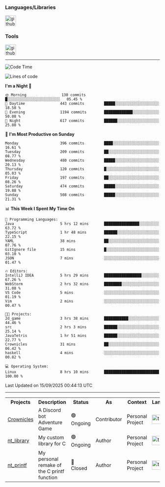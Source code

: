 <div>
    <h3>Languages/Libraries</h3>
    <img alt="github-chart" src="https://skillicons.dev/icons?i=c,py,js,ts,discordjs,html,css,md" height="35px">
</div>
<div>
    <h3>Tools</h3>
    <img alt="github-chart" src="https://skillicons.dev/icons?i=discord,git,github,gitlab,vim,vscode,webstorm,pycharm,ubuntu,pnpm,nodejs,docker" height="35px">
</div>

---
<!--START_SECTION:waka-->
![Code Time](http://img.shields.io/badge/Code%20Time-308%20hrs%2029%20mins-blue)

![Lines of code](https://img.shields.io/badge/From%20Hello%20World%20I%27ve%20Written-120.0%20thousand%20lines%20of%20code-blue)

**I'm a Night 🦉** 

```text
🌞 Morning                130 commits         █░░░░░░░░░░░░░░░░░░░░░░░░   05.45 % 
🌆 Daytime                443 commits         █████░░░░░░░░░░░░░░░░░░░░   18.58 % 
🌃 Evening                1194 commits        █████████████░░░░░░░░░░░░   50.08 % 
🌙 Night                  617 commits         ██████░░░░░░░░░░░░░░░░░░░   25.88 % 
```
📅 **I'm Most Productive on Sunday** 

```text
Monday                   396 commits         ████░░░░░░░░░░░░░░░░░░░░░   16.61 % 
Tuesday                  209 commits         ██░░░░░░░░░░░░░░░░░░░░░░░   08.77 % 
Wednesday                480 commits         █████░░░░░░░░░░░░░░░░░░░░   20.13 % 
Thursday                 120 commits         █░░░░░░░░░░░░░░░░░░░░░░░░   05.03 % 
Friday                   197 commits         ██░░░░░░░░░░░░░░░░░░░░░░░   08.26 % 
Saturday                 474 commits         █████░░░░░░░░░░░░░░░░░░░░   19.88 % 
Sunday                   508 commits         █████░░░░░░░░░░░░░░░░░░░░   21.31 % 
```


📊 **This Week I Spent My Time On** 

```text
💬 Programming Languages: 
Java                     5 hrs 12 mins       ████████████████░░░░░░░░░   63.72 % 
TypeScript               1 hr 48 mins        ██████░░░░░░░░░░░░░░░░░░░   22.15 % 
YAML                     38 mins             ██░░░░░░░░░░░░░░░░░░░░░░░   07.76 % 
GitIgnore file           15 mins             █░░░░░░░░░░░░░░░░░░░░░░░░   03.10 % 
JSON                     7 mins              ░░░░░░░░░░░░░░░░░░░░░░░░░   01.47 % 

🔥 Editors: 
IntelliJ IDEA            5 hrs 29 mins       █████████████████░░░░░░░░   67.26 % 
WebStorm                 2 hrs 32 mins       ████████░░░░░░░░░░░░░░░░░   31.08 % 
VS Code                  5 mins              ░░░░░░░░░░░░░░░░░░░░░░░░░   01.19 % 
Vim                      2 mins              ░░░░░░░░░░░░░░░░░░░░░░░░░   00.47 % 

🐱‍💻 Projects: 
2d_game                  3 hrs 38 mins       ███████████░░░░░░░░░░░░░░   44.46 % 
src                      2 hrs 3 mins        ██████░░░░░░░░░░░░░░░░░░░   25.14 % 
JavaTetris               1 hr 51 mins        ██████░░░░░░░░░░░░░░░░░░░   22.77 % 
Crownicles               31 mins             ██░░░░░░░░░░░░░░░░░░░░░░░   06.42 % 
haskell                  4 mins              ░░░░░░░░░░░░░░░░░░░░░░░░░   00.82 % 

💻 Operating System: 
Linux                    8 hrs 10 mins       █████████████████████████   100.00 % 
```


 Last Updated on 15/09/2025 00:44:13 UTC
<!--END_SECTION:waka-->

---
<table>
    <tr>
        <th>Projects</th>
        <th>Description</th>
        <th>Status</th>
        <th>As</th>
        <th>Context</th>
        <th>Language</th>
    </tr>
    <tr>
        <td>
            <a href="https://github.com/Crownicles/Crownicles">Crownicles</a>
        </td>
        <td>
            A Discord bot Adventure Game
        </td>
        <td>
            🟢 Ongoing
        </td>
        <td>
            Contributor
        </td>
        <td>
            Personal Project
        </td>
        <td>
            <img alt="ts icon" src="https://skillicons.dev/icons?i=ts" height="30px">
        </td>
    </tr>
    <tr>
        <td>
            <a href="https://github.com/Ntalcme/nt_library">nt_library</a>
        </td>
        <td>
            My custom library for C
        </td>
        <td>
            🟢 Ongoing
        </td>
        <td>
            Author
        </td>
        <td>
            Personal Project
        </td>
        <td>
            <img alt="ts icon" src="https://skillicons.dev/icons?i=c" height="30px">
        </td>
    <tr>
        <td>
            <a href="https://github.com/Ntalcme/nt_printf">nt_printf</a>
        </td>
        <td>
             My personal remake of the C printf function 
        </td>
        <td>
            🔴 Closed
        </td>
        <td>
            Author
        </td>
        <td>
            Personal Project
        </td>
        <td>
            <img alt="ts icon" src="https://skillicons.dev/icons?i=c" height="30px">
        </td>
    </tr>
</table>

